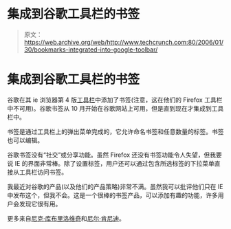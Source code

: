 # 集成到谷歌工具栏的书签

> 原文：<https://web.archive.org/web/http://www.techcrunch.com:80/2006/01/30/bookmarks-integrated-into-google-toolbar/>

# 集成到谷歌工具栏的书签

谷歌在其 ie 浏览器第 4 版[工具栏](https://web.archive.org/web/20220819235237/http://www.google.com/tools/toolbar/T4/index.html)中添加了书签(注意，这在他们的 Firefox 工具栏中不可用)。谷歌书签从 10 月开始在谷歌网站上可用，但是直到现在才集成到工具栏中。

书签是通过工具栏上的弹出菜单完成的，它允许命名书签和任意数量的标签。书签也可以编辑。

谷歌书签没有“社交”或分享功能。虽然 Firefox 还没有书签功能令人失望，但我要说 IE 的界面非常棒。除了设置标签，用户还可以通过包含所选标签的下拉菜单直接从工具栏访问书签。

我最近对谷歌的产品(以及他们的产品策略)非常不满。虽然我可以批评他们只在 IE 中发布这个，但我不会。这是一个很棒的书签产品，可以添加有趣的功能，许多用户会发现它很有用。

更多来自[尼克·库布里洛维奇](https://web.archive.org/web/20220819235237/http://www.nik.com.au/archives/2006/01/29/google-bookmarks/)和[尼尔·肯尼迪](https://web.archive.org/web/20220819235237/http://www.niallkennedy.com/blog/archives/2006/01/google-bookmark.html)。